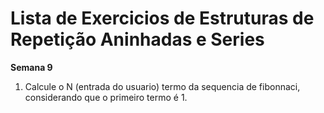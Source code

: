 # Lista de Exercicios de Estruturas de Repetição Aninhadas e Series

**Semana 9**

1. Calcule o N (entrada do usuario) termo da sequencia de fibonnaci, considerando que o primeiro termo é 1.
 